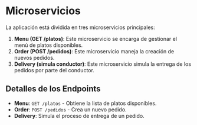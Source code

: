 # Microservicios

La aplicación está dividida en tres microservicios principales:

1. **Menu (GET /platos)**: Este microservicio se encarga de gestionar el menú de platos disponibles.
2. **Order (POST /pedidos)**: Este microservicio maneja la creación de nuevos pedidos.
3. **Delivery (simula conductor)**: Este microservicio simula la entrega de los pedidos por parte del conductor.

## Detalles de los Endpoints

- **Menu**: `GET /platos` - Obtiene la lista de platos disponibles.
- **Order**: `POST /pedidos` - Crea un nuevo pedido.
- **Delivery**: Simula el proceso de entrega de un pedido.
